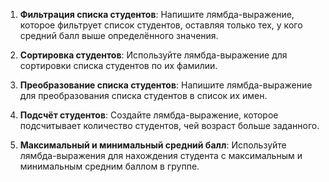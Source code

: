 1. **Фильтрация списка студентов**: Напишите лямбда-выражение, которое фильтрует список студентов, оставляя только тех, у кого средний балл выше определённого значения.

2. **Сортировка студентов**: Используйте лямбда-выражение для сортировки списка студентов по их фамилии.

3. **Преобразование списка студентов**: Напишите лямбда-выражение для преобразования списка студентов в список их имен.

4. **Подсчёт студентов**: Создайте лямбда-выражение, которое подсчитывает количество студентов, чей возраст больше заданного.

5. **Максимальный и минимальный средний балл**: Используйте лямбда-выражения для нахождения студента с максимальным и минимальным средним баллом в группе.